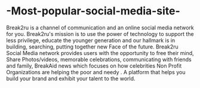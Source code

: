 # -Most-popular-social-media-site-
Break2ru is a channel of communication and an online social media  network for you. Break2ru's mission is to use the power of technology to support the less privilege, educate the younger generation and our hallmark is in building, searching, putting together new Face of the future.
Break2ru Social Media network provides users with the opportunity to free their mind, Share Photos/videos, memorable celebrations, communicating with friends and family, BreakAid news which focuses  on how celebrities Non Profit Organizations are helping the poor and needy . A platform that helps you build  your brand and exhibit  your talent to the world.  
